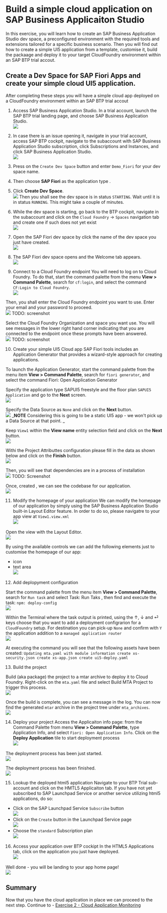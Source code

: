 # Build a simple cloud application on SAP Business Applicaiton Studio

In this exercise, you will learn how to create an SAP Business Application Studio dev space, a preconfigured environment with the required tools and extensions tailored for a specific business scenario. Then you will find out how to create a simple UI5 application from a template, customise it, build the packaage and deploy it to your target CloudFoundry environment within an SAP BTP trial accout. 

## Create a Dev Space for SAP Fiori Apps and create your simple cloud UI5 application.

After completing these steps you will have a simple cloud app deployed on a CloudFoundry environment within an SAP BTP trial accout

1.	Access SAP Business Application Studio.
In a trial account, launch the SAP BTP trial landing page, and choose SAP Business Application Studio.
<br>![](/exercises/1/images/0_1.png)

2. In case there is an issue opening it, navigate in your trial account, access SAP BTP cockpit, navigate to the subaccount with SAP Business Application Studio subscription, click Subscriptions and Instances, and click SAP Business Application Studio.
<br>![](images/0_2.png)

3. Press on the `Create Dev Space` button and enter `Demo_Fiori` for your dev space name. 

4. Then choose **SAP Fiori** as the application type . 

5. Click **Create Dev Space**.
<br>![](images/0_4.png)
Then you shall see the dev space is in status `STARTING`. Wait until it is in status `RUNNING`. This might take a couple of minutes.

6. While the dev space is starting, go back to the BTP cockpit, navigate in the subaccount and click on the `Cloud Foundry` -> `Spaces` navigation tab and create one if such does not yet exist
<br>![](images/0_4_1.png)

7. Open the SAP Fiori dev space by click the name of the dev space you just have created.
<br>![](images/0_5.png)

8. The SAP Fiori dev space opens and the Welcome tab appears.
<br>![](images/0_6.png)


9. Connect to a Cloud Foundry endpoint
You will need to log on to Cloud Foundry. To do that, start the command palette from the menu **View > Command Palette**, search for `cf:login`, and select the command `CF:Login to Cloud Foundry`.
<br>![](images/0_7.png)

Then, you shall enter the Cloud Foundry endpoint you want to use. Enter your email and your password to proceed.
<br>![](images/0_8.png)
TODO: screenshot

Select the Cloud Foundry Organization and space you want use. You will see messages in the lower right hand corner indicating that you are connected to the endpoint once these prompts have been answered.
<br>![](images/0_9.png)
TODO: screenshot

10. Create your simple UI5 Cloud app 
SAP Fiori tools includes an Application Generator that provides a wizard-style approach for creating applications.

To launch the Application Generator, start the command palette from the menu item **View > Command Palette**, search for `fiori generator`, and select the command Fiori: Open Application Generator

Specify the application type SAPUI5 freestyle and the floor plan `SAPUI5 Application` and go to the **Next** screen.
<br>![](images/0_10.png)

Specify the Data Source as `None` and click on the **Next** button. 
<br>![](images/0_11.png)
_**NOTE** Considering this is going to be a static UI5 app - we won't pick up a Data Source at that point. _

Keep `View1` within the **View name** entity selection field and click on the **Next** button. 
<br>![](images/0_12.png)

Withi the Project Attributtes configuration please fill in the data as shown below and click on the **Finish** button. 
<br>![](images/0_13.png)

Then, you will see that dependencies are in a process of installation
<br>![](images/0_14.png)
TODO: Screenshot

Once, created , we can see the codebase for our application. 
<br>![](images/0_15.png)

11. Modify the homepage of your application 
We can modify the homepage of our application by simply using the SAP Business Application Studio built-in Layout Editor feature. In order to do so, please navigatre to your app view at `View1.view.xml` 
<br>![](images/0_16.png)

Open the view with the  Layout Editor. 
<br>![](images/0_17.png)

By using the available controls we can add the following elements just to customise the homepage of our app: 
- icon 
- text area 
<br>![](images/0_18.png)

12. Add deplopyment configuration

Start the command palette from the menu item **View > Command Palette**, search for `Run task` and select Task: Run Taks , then find and execute the task: `npm: deploy-config`
<br>![](/exercises/0/images/0_19.png)

Within the Terminal where the task output is printed, using the ↑, ↓ and ⏎ keys choose that you want to add a deployment configrarion for a `CloudFoundry` setup. For destination you can pick-up `None` and confirm with `Y` the application addition to a `managed application router`
<br>![](images/0_20.png)

At executing the command you will see that the following assets have been created: 
`Updating mta.yaml with module information
   create xs-security.json
   create xs-app.json
   create ui5-deploy.yaml` 

13. Build the project

Build (aka package) the project to a mtar archive to deploy it to Cloud Foundry. Right-click on the `mta.yaml` file and select Build MTA Project to trigger this process.
<br>![](images/0_21.png)

Once the build is complete, you can see a message in the log. You can now find the generated `mtar` archive in the project tree under `mta_archives`.
<br>![](images/0_22.png)

14. Deploy your project 
Access the Applicaiton info page: from the Command Palette from menu **View > Command Palette**, type Application Info, and select `Fiori: Open Application Info`. Click on the **Deploy Application** tile to start deployment process
<br>![](images/0_23.png)

The deployment process has been just started.
<br>![](images/0_24.png)

The deployment process has been  finished.
<br>![](images/0_25.png)

15. Lookup the deployed html5 application
Navigate to your BTP Trial sub-account and click on the HMTL5 Applicaiton tab. If you have not yet subscribed to SAP Launchpad Service or another service utilizing html5 applications, do so:

- Click on the SAP Launchpad Service `Subscribe` button
<br>![](images/0_28.png)
- Click on the `Create` button in the Launchpad Service page
<br>![](images/0_29.png)
- Choose the `standard` Subscription plan
<br> ![](images/0_30.png)


16. Access your application over BTP cockipt 
In the HTML5 Applications tab, click on the application you just have deployed.
<br>![](images/0_26.png)

Well done - you will be landing to your app home page!
<br>![](images/0_27.png)


## Summary

Now that you have the cloud application in place we can proceed to the next step.
Continue to - [Exercise 2 - Cloud Application Monitoring](../1/README.md)
